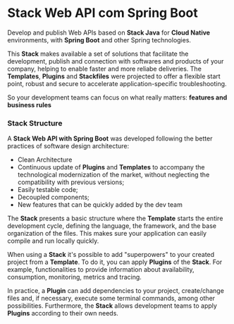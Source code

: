 # Stack Web API com Spring Boot

Develop and publish Web APIs based on **Stack Java** for **Cloud Native** environments, with **Spring Boot** and other Spring technologies.

This **Stack** makes available a set of solutions that facilitate the development, publish and connection with softwares and products of your company, helping to enable faster and more reliabe deliveries. The **Templates**, **Plugins** and **Stackfiles** were projected to offer a flexible start point, robust and secure to accelerate application-specific troubleshooting. 

So your development teams can focus on what really matters: **features and business rules**

### **Stack Structure**
A **Stack Web API with Spring Boot** was developed following the better practices of software design architecture: 
- Clean Architecture
- Continuous update of **Plugins** and **Templates** to accompany the technological modernization of the market, without neglecting the compatibility with previous versions;
- Easily testable code;
- Decoupled components;
- New features that can be quickly added by the dev team

The **Stack** presents a basic structure where the **Template** starts the entire development cycle, defining the language, the framework, and the base organization of the files. This makes sure your application can easily compile and run locally quickly.  

When using a **Stack** it's possible to add "superpowers" to your created project from a **Template**. To do it, you can apply **Plugins** of the **Stack**. For example, functionalities to provide information about availability, consumption, monitoring, metrics and tracing.

In practice, a **Plugin** can add dependencies to your project, create/change files and, if necessary, execute some terminal commands, among other possibilities. Furthermore, the **Stack** allows development teams to apply **Plugins** according to their own needs.
